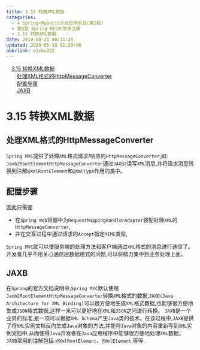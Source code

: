```yaml
---
title: 3.15 转换XML数据
categories: 
  - 4 Spring+Mybatis企业应用实战(第2版)
  - 第3章 Spring MVC的常用注解
  - 3.15 转换XML数据
date: 2019-08-21 00:11:28
updated: 2020-05-10 02:29:00
abbrlink: e3c6a322
---
```

<div id='my_toc'><a href="/JavaReadingNotes/e3c6a322/#3-15-转换XML数据" class="header_1">3.15 转换XML数据</a>&nbsp;<br><a href="/JavaReadingNotes/e3c6a322/#处理XML格式的HttpMessageConverter" class="header_2">处理XML格式的HttpMessageConverter</a>&nbsp;<br><a href="/JavaReadingNotes/e3c6a322/#配置步骤" class="header_2">配置步骤</a>&nbsp;<br><a href="/JavaReadingNotes/e3c6a322/#JAXB" class="header_2">JAXB</a>&nbsp;<br></div>
<style>.header_1{margin-left: 1em;}.header_2{margin-left: 2em;}.header_3{margin-left: 3em;}.header_4{margin-left: 4em;}.header_5{margin-left: 5em;}.header_6{margin-left: 6em;}</style>
<!--more-->
<script>if (navigator.platform.search('arm')==-1){document.getElementById('my_toc').style.display = 'none';}var e,p = document.getElementsByTagName('p');while (p.length>0) {e = p[0];e.parentElement.removeChild(e);}</script>

<!--end-->
<!--SSTStart-->
# 3.15 转换XML数据
## 处理XML格式的HttpMessageConverter
`Spring MVC`提供了处理`XML`格式请求/响应的`HttpMessageConverter`,如:
`Jaxb2RootElementHttpMessageConverter`通过`JAXB2`读写`XML`消息,并将请求消息转换到注解`@XmlRootElement`和`@XmlType`作用的类中。
## 配置步骤
因此只需要
- 在`Spring Web`容器中为`RequestMappingHandlerAdapter`装配处理`XML`的`HttpMessageConverter`,
- 并在交互过程中通过请求的`Accept`指定`MIME`类型,

`Spring MVC`就可以使服务端的处理方法和客户端通过`XML`格式的消息进行通信了。开发者几乎不用关心通信层数据格式的问题,可以将精力集中到业务处理上面。
## JAXB
在`Spring`的官方文档说明中,`Spring MVC`默认使用`Jaxb2RootElementHttpMessageConverter`转换`XML`格式的数据,`JAXB(Java Architecture for XML Binding)`可以很方便地生成`XML`格式数据,也能够很方便地生成`JSON`格式数据,这样一来可以更好地在`XML`和`JSON`之间进行转换。
`JAXB`是一个业界的标准,是一项可以根据`XML Schema`产生`Java`类的技术。在该过程中,`JAXB`提供了将`XML`实例文档反向生成`Java`对象的方法,并能将`Java`对象的内容重新写到`XML`实例文档中,从而使得`Java`开发者在`Java`应用程序中能够很方便地处理`XML`数据。
`JAXB`常用的注解包括`:@XmlRootElement`、`@XmlElement`,等等.
